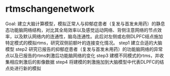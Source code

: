 # rtmschangenetwork
Goal: 建立大脑计算模型，模拟正常人与抑郁症患者（复发与首发未用药）的静息态功能脑网络结构，对比其全局效率以及感觉运动网络、背侧注意网络的节点效率，以及默认网络内的连通性，脑岛连通性。此后对左侧或右侧DLPFC结点施加特定模式的模拟rtms，研究双侧前额叶的连接变化情况。
step1 建立合适的大脑模型
step2 研究已报告的抑郁症患者（复发与首发未用药）的功能脑网络的异常点以及已报告的rtms刺激后功能脑网络的变化
step3 建模不同模式的rtms，并收集相应刺激后的影像数据
step4 将建模的刺激施加到大脑模型中代表DLPFC的结点处进行新的模拟  
